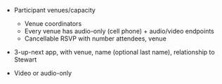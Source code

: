 * Participant venues/capacity
  * Venue coordinators
  * Every venue has audio-only (cell phone) + audio/video endpoints
  * Cancellable RSVP with number attendees, venue

* 3-up-next app, with venue, name (optional last name), relationship to Stewart

* Video or audio-only
